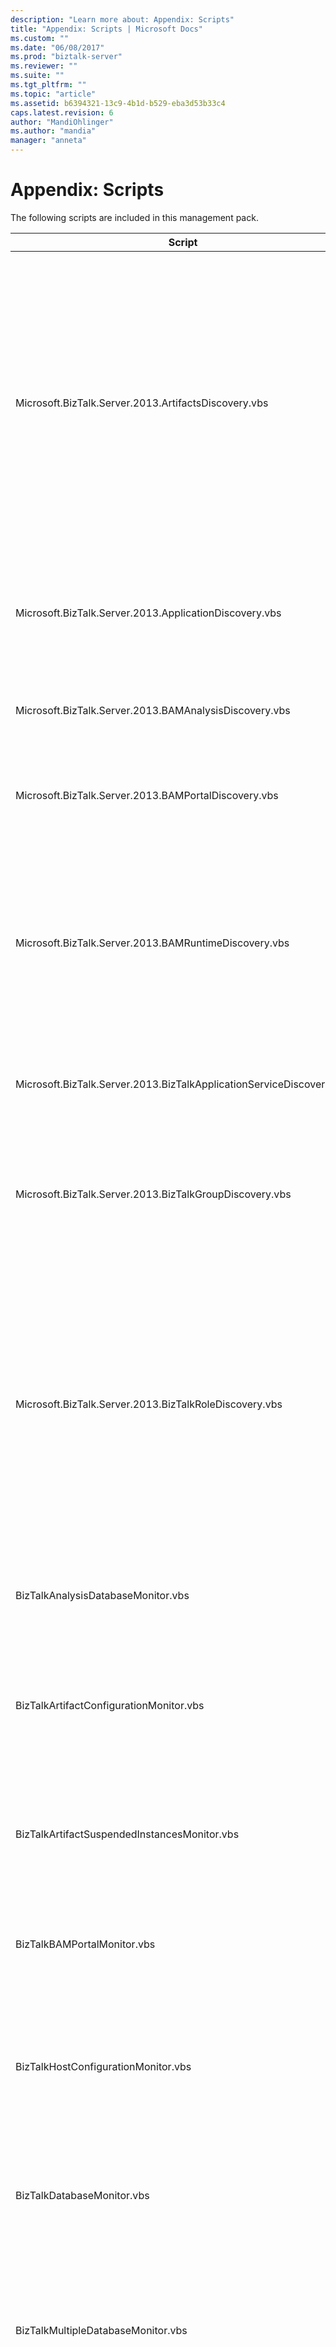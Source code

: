 ```yaml
---
description: "Learn more about: Appendix: Scripts"
title: "Appendix: Scripts | Microsoft Docs"
ms.custom: ""
ms.date: "06/08/2017"
ms.prod: "biztalk-server"
ms.reviewer: ""
ms.suite: ""
ms.tgt_pltfrm: ""
ms.topic: "article"
ms.assetid: b6394321-13c9-4b1d-b529-eba3d53b33c4
caps.latest.revision: 6
author: "MandiOhlinger"
ms.author: "mandia"
manager: "anneta"
---
```

# Appendix: Scripts
The following scripts are included in this management pack.  
  
|Script|Purpose|  
|------------|-------------|  
|Microsoft.BizTalk.Server.2013.ArtifactsDiscovery.vbs|This script discovers application artifacts based on $Config/Option$ parameter. Options include<br /><br /> -   All send ports, send port groups in an application, their hosting relations to an application and 'send port group contains send port' relations.<br />-   All orchestrations in an application, their hosting relations to application.<br />-   All receive ports, receive locations in an application, their hosting relation' to an application and 'receive port contains receive location' relations.|  
|Microsoft.BizTalk.Server.2013.ApplicationDiscovery.vbs|This script discovers the following:<br /><br /> -   All applications in a group and 'group hosts application' relations.<br />-   All hosts in a group and 'group hosts host' relations.|  
|Microsoft.BizTalk.Server.2013.BAMAnalysisDiscovery.vbs|This script discovers BAM analysis and alerts components on a computer where BAM runtime component is discovered.|  
|Microsoft.BizTalk.Server.2013.BAMPortalDiscovery.vbs|This script discovers BAM portal configured on a machine having IIS. This also discovers BAM role and the containment of BAM portal in it.|  
|Microsoft.BizTalk.Server.2013.BAMRuntimeDiscovery.vbs|This script discovers BAM runtime component on a computer passed as parameter $Config/ComputerName$. If computer name is not passed then it discovers BAM on a runtime computer with lowest server ID in the management database. This also discovers BAM role and the containment of BAM runtime in it.|  
|Microsoft.BizTalk.Server.2013.BizTalkApplicationServiceDiscovery.vbs|This script discovers all BizTalk application services on a computer along with its hosting relations with runtime role.|  
|Microsoft.BizTalk.Server.2013.BizTalkGroupDiscovery.vbs|This script discovers BizTalk group on a computer passed as parameter $Config/ComputerName$. If computer name is not passed then it discovers group on a runtime computer with lowest server ID in the management database.|  
|Microsoft.BizTalk.Server.2013.BizTalkRoleDiscovery.vbs|This script discovers the BizTalk server roles in a specified computer based on parameter. $Config/Option$. Options include the following:<br /><br /> -   BizTalk runtime role, BizTalk group deployment and containment of runtime in group deployment.<br />-   BizTalk rules engine role, BizTalk group deployment and containment of rules engine in group deployment. BAM role is always discovered with any of the options, and its containment in group deployment.|  
|BizTalkAnalysisDatabaseMonitor.vbs|This script generates monitoring data for availability of SQL analysis database based on connectivity. The monitor states can be either success or error.|  
|BizTalkArtifactConfigurationMonitor.vbs|This script generates monitoring data for BizTalk application artifact configuration. Each artifact will be in one of the three monitoring states success, warning and error.|  
|BizTalkArtifactSuspendedInstancesMonitor.vbs|This script generates monitoring data for BizTalk application artifact runtime state based on number of suspended instances per artifact. Each artifact will be in one of the three monitoring states success, warning, and error.|  
|BizTalkBAMPortalMonitor.vbs|This script generates monitoring data for availability of BAM portal. The monitor states can be either success or error.|  
|BizTalkHostConfigurationMonitor.vbs|This script generates monitoring data for BizTalk host based on the availability of all its host instances (BTSNTSvc.exe). The monitor states can be either success (running >= success limit), warning (running >= warning limit and running < success limit) or error.|  
|BizTalkDatabaseMonitor.vbs|This script generates monitoring data for availability of an SQL database based on connectivity. The monitor states can be either success or error.|  
|BizTalkMultipleDatabaseMonitor.vbs|This script generates monitoring data for availability of a group of SQL databases as a single entity based on connectivity. Monitor states can be either error (primary database not available), warning (some non-primary databases not available) or success (all databases available).|  
|BizTalkHostProbeAction.vbs|This script generates diagnostics data for BizTalk host based on the availability of all its host instances (BTSNTSvc.exe). For error and warning states it shows host instance that are not running.|  
|Microsoft.BizTalk.Server.2013.HostAction.vbs|This script is used to Start/Stop a BizTalk Host.|  
|Microsoft.BizTalk.Server.2013.OrchestrationAction.vbs|This script is used to Start/Stop an orchestration (BizTalk application artifact).|  
|Microsoft.BizTalk.Server.2013.EnableReceiveLocation.vbs|This script is used to Enable/Disable a Receive Location (BizTalk application artifact).|  
|Microsoft.BizTalk.Server.2013.SendPortAction.vbs|This script is used to Start/Stop a Send Port (BizTalk application artifact).|  
|Microsoft.BizTalk.Server.2013.SendPortGroupAction.vbs|This script is used to Start/Stop a Send Port Group (BizTalk application artifact).|
